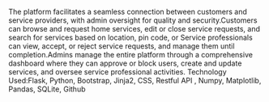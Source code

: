 The platform facilitates a seamless connection between customers and service providers, with admin oversight for quality and security.Customers can browse and request home services, edit or close service requests, and search for services based on location, pin code, or Service professionals can view, accept, or reject service requests, and manage them until completion.Admins manage the entire platform through a comprehensive dashboard where they can approve or block users, create and update services, and oversee service professional activities.
Technology Used:Flask, Python, Bootstrap, Jinja2, CSS, Restful API , Numpy, Matplotlib, Pandas, SQLite, Github
